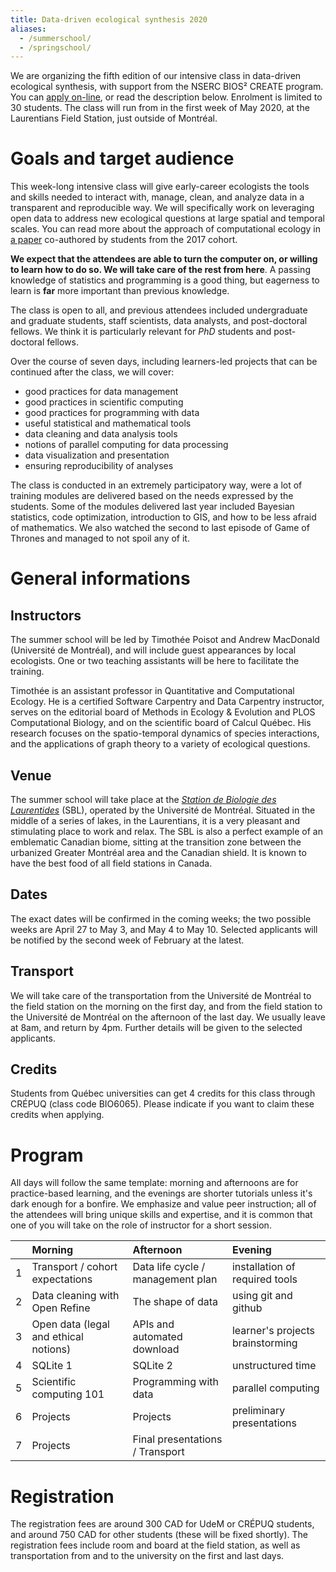 ```yaml
---
title: Data-driven ecological synthesis 2020
aliases:
  - /summerschool/
  - /springschool/
---
```


We are organizing the fifth edition of our intensive class in data-driven
ecological synthesis, with support from the NSERC BIOS² CREATE program. You can
[apply on-line][form], or read the description below. Enrolment is limited to 30
students. The class will run from in the first week of May 2020, at the
Laurentians Field Station, just outside of Montréal.

# Goals and target audience

This week-long intensive class will give early-career ecologists the tools and
skills needed to interact with, manage, clean, and analyze data in a transparent
and reproducible way. We will specifically work on leveraging open data to
address new ecological questions at large spatial and temporal scales. You can
read more about the approach of computational ecology in [a paper][paper]
co-authored by students from the 2017 cohort.

[paper]: https://ojs.library.queensu.ca/index.php/IEE/article/view/13252

**We expect that the attendees are able to turn the computer on, or willing to
learn how to do so. We will take care of the rest from here**. A passing
knowledge of statistics and programming is a good thing, but eagerness
to learn is **far** more important than previous knowledge.

The class is open to all, and previous attendees included undergraduate and
graduate students, staff scientists, data analysts, and post-doctoral fellows.
We think it is particularly relevant for *PhD* students and post-doctoral
fellows.

Over the course of seven days, including learners-led projects that can be
continued after the class, we will cover:

- good practices for data management
- good practices in scientific computing
- good practices for programming with data
- useful statistical and mathematical tools
- data cleaning and data analysis tools
- notions of parallel computing for data processing
- data visualization and presentation
- ensuring reproducibility of analyses

The class is conducted in an extremely participatory way, were a lot of training
modules are delivered based on the needs expressed by the students. Some of the
modules delivered last year included Bayesian statistics, code optimization,
introduction to GIS, and how to be less afraid of mathematics. We also watched
the second to last episode of Game of Thrones and managed to not spoil any of
it.

# General informations

## Instructors

The summer school will be led by Timothée Poisot and Andrew MacDonald
(Université de Montréal), and will include guest appearances by local
ecologists. One or two teaching assistants will be here to facilitate the
training.

Timothée is an assistant professor in Quantitative and Computational Ecology. He
is a certified Software Carpentry and Data Carpentry instructor, serves on the
editorial board of Methods in Ecology & Evolution and PLOS Computational
Biology, and on the scientific board of Calcul Québec. His research focuses on
the spatio-temporal dynamics of species interactions, and the applications of
graph theory to a variety of ecological questions.

## Venue

The summer school will take place at the [*Station de Biologie des
Laurentides*][sbl] (SBL), operated by the Université de Montréal. Situated in
the middle of a series of lakes, in the Laurentians, it is a very pleasant and
stimulating place to work and relax. The SBL is also a perfect example of an
emblematic Canadian biome, sitting at the transition zone between the urbanized
Greater Montréal area and the Canadian shield. It is known to have the best food
of all field stations in Canada.

## Dates

The exact dates will be confirmed in the coming weeks; the two possible weeks
are April 27 to May 3, and May 4 to May 10. Selected applicants will be notified
by the second week of February at the latest.

## Transport

We will take care of the transportation from the Université de Montréal to the
field station on the morning on the first day, and from the field station to the
Université de Montréal on the afternoon of the last day. We usually leave at
8am, and return by 4pm. Further details will be given to the selected
applicants.

## Credits

Students from Québec universities can get 4 credits for this class through
CRÉPUQ (class code BIO6065). Please indicate if you want to claim these credits
when applying.

# Program

All days will follow the same template: morning and afternoons are for
practice-based learning, and the evenings are shorter tutorials unless it's dark
enough for a bonfire. We emphasize and value peer instruction; all of the
attendees will bring unique skills and expertise, and it is common that one of
you will take on the role of instructor for a short session.

|   | Morning                               | Afternoon                         | Evening                          |
|:--|:--------------------------------------|:----------------------------------|:---------------------------------|
| 1 | Transport / cohort expectations       | Data life cycle / management plan | installation of required tools   |
| 2 | Data cleaning with Open Refine        | The shape of data        | using git and github             |
| 3 | Open data (legal and ethical notions) | APIs and automated download       | learner's projects brainstorming |
| 4 | SQLite   1                            | SQLite 2                          | unstructured time                |
| 5 | Scientific computing 101              | Programming with data                | parallel computing                |
| 6 | Projects                              | Projects                          | preliminary presentations        |
| 7 | Projects                              | Final presentations / Transport   |                                  |

# Registration

The registration fees are around 300 CAD for UdeM or CRÉPUQ students, and around
750 CAD for other students (these will be fixed shortly). The registration fees
include room and board at the field station, as well as transportation from and
to the university on the first and last days.

[form]: https://forms.gle/snMoL4otrHHRUY5s6
[sbl]: http://www.sbl.umontreal.ca/index.html
